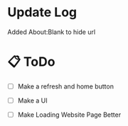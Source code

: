 # Update Log
Added About:Blank to hide url

# 📋 ToDo
- [ ] Make a refresh and home button
- [ ] Make a UI
- [ ] Make Loading Website Page Better
      
